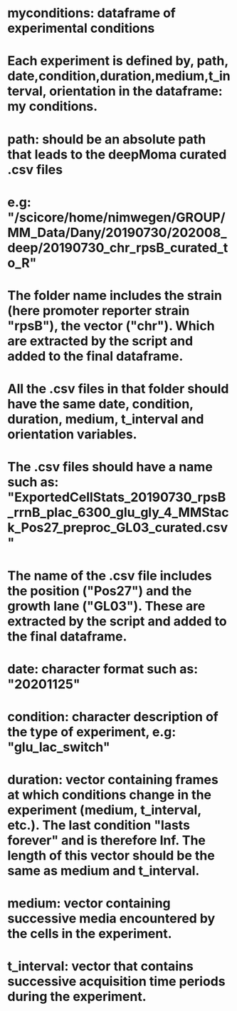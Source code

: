 # myconditions: dataframe of experimental conditions ####
# Each experiment is defined by, path, date,condition,duration,medium,t_interval, orientation in the dataframe: my conditions.
# path: should be an absolute path that leads to the deepMoma curated .csv files
# e.g: "/scicore/home/nimwegen/GROUP/MM_Data/Dany/20190730/202008_deep/20190730_chr_rpsB_curated_to_R"
# The folder name includes the strain (here promoter reporter strain "rpsB"), the vector ("chr"). Which are extracted by the script and added to the final dataframe.
# All the .csv files in that folder should have the same date, condition, duration, medium, t_interval and orientation variables.
# The .csv files should have a name such as: "ExportedCellStats_20190730_rpsB_rrnB_plac_6300_glu_gly_4_MMStack_Pos27_preproc_GL03_curated.csv"
# The name of the .csv file includes the position ("Pos27") and the growth lane ("GL03"). These are extracted by the script and added to the final dataframe.
# date: character format such as: "20201125"
# condition: character description of the type of experiment, e.g: "glu_lac_switch"
# duration: vector containing frames at which conditions change in the experiment (medium, t_interval, etc.). The last condition "lasts forever" and is therefore Inf. The length of this vector should be the same as medium and t_interval.
# medium: vector containing successive media encountered by the cells in the experiment.
# t_interval: vector that contains successive acquisition time periods during the experiment.


